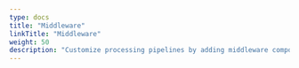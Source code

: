 ```yaml
---
type: docs
title: "Middleware"
linkTitle: "Middleware"
weight: 50
description: "Customize processing pipelines by adding middleware components"
---
```

